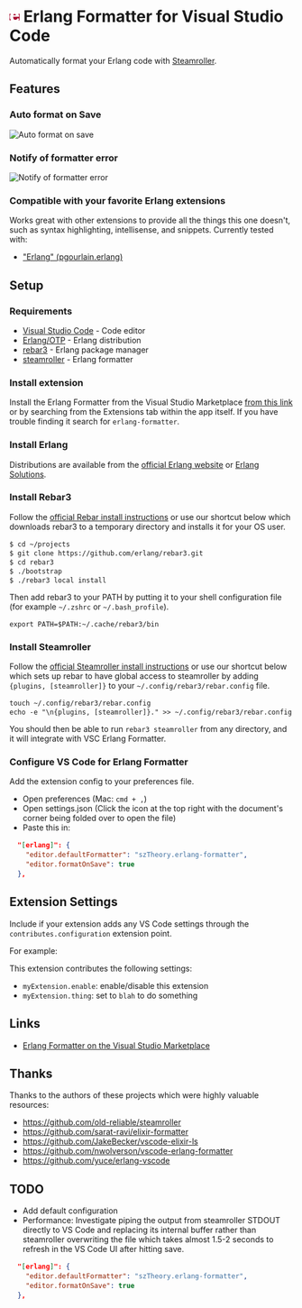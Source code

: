 # <img src="images/erlang.png" width="18"> Erlang Formatter for Visual Studio Code

Automatically format your Erlang code with [Steamroller](https://github.com/old-reliable/steamroller).

## Features

### Auto format on Save

![Auto format on save](https://user-images.githubusercontent.com/28652/72016514-d37fc400-325b-11ea-8a88-29608d198860.gif)

### Notify of formatter error

![Notify of formatter error](https://user-images.githubusercontent.com/28652/72013240-6a954d80-3255-11ea-8f49-524ebafdc489.png)

### Compatible with your favorite Erlang extensions

Works great with other extensions to provide all the things this one doesn't, such as syntax highlighting, intellisense, and snippets. Currently tested with:

- ["Erlang" (pgourlain.erlang)](https://marketplace.visualstudio.com/items?itemName=pgourlain.erlang)

## Setup

### Requirements

- [Visual Studio Code](https://code.visualstudio.com/) - Code editor
- [Erlang/OTP](https://www.erlang-solutions.com/resources/download.html) - Erlang distribution
- [rebar3](https://www.rebar3.org/) - Erlang package manager
- [steamroller](https://github.com/old-reliable/steamroller) - Erlang formatter

### Install extension

Install the Erlang Formatter from the Visual Studio Marketplace [from this link](https://marketplace.visualstudio.com/items?itemName=szTheory.erlang-formatter) or by searching from the Extensions tab within the app itself. If you have trouble finding it search for `erlang-formatter`.

### Install Erlang

Distributions are available from the [official Erlang website](https://www.erlang.org/downloads) or [Erlang Solutions](https://www.erlang-solutions.com/resources/download.html).

### Install Rebar3

Follow the [official Rebar install instructions](https://www.rebar3.org/docs/getting-started) or use our shortcut below which downloads rebar3 to a temporary directory and installs it for your OS user.

    $ cd ~/projects
    $ git clone https://github.com/erlang/rebar3.git
    $ cd rebar3
    $ ./bootstrap
    $ ./rebar3 local install

Then add rebar3 to your PATH by putting it to your shell configuration file (for example `~/.zshrc` or `~/.bash_profile`).

    export PATH=$PATH:~/.cache/rebar3/bin

### Install Steamroller

Follow the [official Steamroller install instructions](https://github.com/old-reliable/steamroller) or use our shortcut below which sets up rebar to have global access to steamroller by adding `{plugins, [steamroller]}` to your `~/.config/rebar3/rebar.config` file.

    touch ~/.config/rebar3/rebar.config
    echo -e "\n{plugins, [steamroller]}." >> ~/.config/rebar3/rebar.config

You should then be able to run `rebar3 steamroller` from any directory, and it will integrate with VSC Erlang Formatter.

### Configure VS Code for Erlang Formatter

Add the extension config to your preferences file.

- Open preferences (Mac: `cmd + ,`)
- Open settings.json (Click the icon at the top right with the document's corner being folded over to open the file)
- Paste this in:

```json
  "[erlang]": {
    "editor.defaultFormatter": "szTheory.erlang-formatter",
    "editor.formatOnSave": true
  },
```

## Extension Settings

Include if your extension adds any VS Code settings through the `contributes.configuration` extension point.

For example:

This extension contributes the following settings:

- `myExtension.enable`: enable/disable this extension
- `myExtension.thing`: set to `blah` to do something

## Links

- [Erlang Formatter on the Visual Studio Marketplace](https://marketplace.visualstudio.com/items?itemName=szTheory.erlang-formatter)

## Thanks

Thanks to the authors of these projects which were highly valuable resources:

- https://github.com/old-reliable/steamroller
- https://github.com/sarat-ravi/elixir-formatter
- https://github.com/JakeBecker/vscode-elixir-ls
- https://github.com/nwolverson/vscode-erlang-formatter
- https://github.com/yuce/erlang-vscode

## TODO

- Add default configuration
- Performance: Investigate piping the output from steamroller STDOUT directly to VS Code and replacing its internal buffer rather than steamroller overwriting the file which takes almost 1.5-2 seconds to refresh in the VS Code UI after hitting save.

```json
  "[erlang]": {
    "editor.defaultFormatter": "szTheory.erlang-formatter",
    "editor.formatOnSave": true
  },
```
